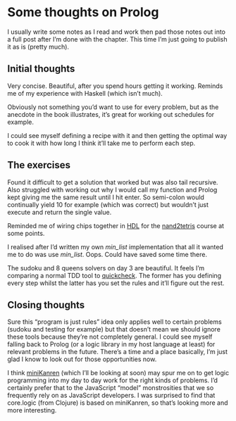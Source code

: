 # Some thoughts on Prolog

I usually write some notes as I read and work then pad those notes out into a full post after I’m done with the chapter. This time I’m just going to publish it as is (pretty much).

## Initial thoughts

Very concise. Beautiful, after you spend hours getting it working. Reminds me of my experience with Haskell (which isn’t much).

Obviously not something you’d want to use for every problem, but as the anecdote in the book illustrates, it’s great for working out schedules for example.

I could see myself defining a recipe with it and then getting the optimal way to cook it with how long I think it’ll take me to perform each step.

## The exercises

Found it difficult to get a solution that worked but was also tail recursive. Also struggled with working out why I would call my function and Prolog kept giving me the same result until I hit enter. So semi-colon would continually yield 10 for example (which was correct) but wouldn’t just execute and return the single value.

Reminded me of wiring chips together in [HDL](http://en.wikipedia.org/wiki/Hardware_description_language) for the [nand2tetris](https://www.coursera.org/course/nand2tetris1) course at some points.

I realised after I’d written my own _min_list_ implementation that all it wanted me to do was use _min_list_. Oops. Could have saved some time there.

The sudoku and 8 queens solvers on day 3 are beautiful. It feels I’m comparing a normal TDD tool to [quickcheck](https://hackage.haskell.org/package/QuickCheck). The former has you defining every step whilst the latter has you set the rules and it’ll figure out the rest.

## Closing thoughts

Sure this “program is just rules” idea only applies well to certain problems (sudoku and testing for example) but that doesn’t mean we should ignore these tools because they’re not completely general. I could see myself falling back to Prolog (or a logic library in my host language at least) for relevant problems in the future. There’s a time and a place basically, I’m just glad I know to look out for those opportunities now.

I think [miniKanren](http://minikanren.org/) (which I’ll be looking at soon) may spur me on to get logic programming into my day to day work for the right kinds of problems. I’d certainly prefer that to the JavaScript “model” monstrosities that we so frequently rely on as JavaScript developers. I was surprised to find that core.logic (from Clojure) is based on miniKanren, so that’s looking more and more interesting.
